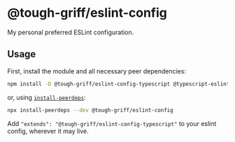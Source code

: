 # @tough-griff/eslint-config

My personal preferred ESLint configuration.

## Usage

First, install the module and all necessary peer dependencies:

```sh
npm install -D @tough-griff/eslint-config-typescript @typescript-eslint/eslint-plugin @typescript-eslint/parser eslint eslint-config-airbnb-base eslint-config-prettier eslint-plugin-import eslint-plugin-prettier prettier
```

or, using [`install-peerdeps`](https://github.com/nathanhleung/install-peerdeps):

```sh
npx install-peerdeps --dev @tough-griff/eslint-config
```

Add `"extends": "@tough-griff/eslint-config-typescript"` to your eslint config,
wherever it may live.
